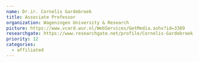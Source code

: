 ```yaml
---
name: Dr.ir. Cornelis Gardebroek
title: Associate Professor
organization: Wageningen University & Research
picture: https://www.vcard.wur.nl/WebServices/GetMedia.ashx?id=3389
researchgate: https://www.researchgate.net/profile/Cornelis-Gardebroek
priority: 12
categories:
  - affiliated
---
```

